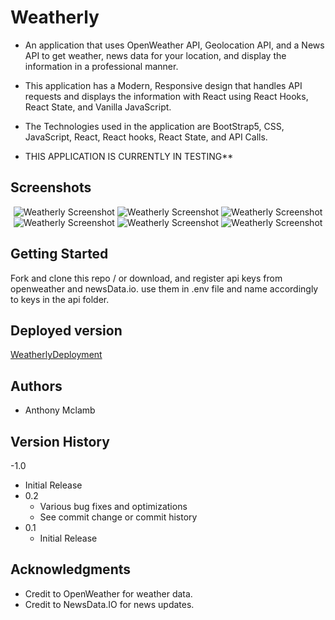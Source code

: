 # Weatherly

- An application that uses OpenWeather API, Geolocation API, and a News API to get weather, news data for your location, and display the information in a professional manner.

- This application has a Modern, Responsive design that handles API requests and displays the information with React using React Hooks, React State, and Vanilla JavaScript.

- The Technologies used in the application are BootStrap5, CSS, JavaScript, React, React hooks, React State, and API Calls.

- THIS APPLICATION IS CURRENTLY IN TESTING\*\*

## Screenshots

<div align="center">
 <img src="public/images/weatherlyHomePage.png" alt="Weatherly Screenshot">
 <img src="public/images/weatherlyNoWeather.png" alt="Weatherly Screenshot">
 <img src="public/images/weatherly8Day.png" alt="Weatherly Screenshot">
 <div align="center">
  <img src="public/images/weatherlyHomePageMobile.png" alt="Weatherly Screenshot">
  <img src="public/images/weatherlyNoWeatherMobile.png" alt="Weatherly Screenshot">
  <img src="public/images/weatherly8DayMobile.png" alt="Weatherly Screenshot">
 </div>
</div>

## Getting Started

Fork and clone this repo / or download, and register api keys from openweather and newsData.io. use them in .env file and name accordingly to keys in the api folder.

## Deployed version

[WeatherlyDeployment](https://obscure-reaches-21818.herokuapp.com/)

## Authors

- Anthony Mclamb

## Version History

-1.0

- Initial Release
- 0.2
  - Various bug fixes and optimizations
  - See commit change or commit history
- 0.1
  - Initial Release

## Acknowledgments

- Credit to OpenWeather for weather data.
- Credit to NewsData.IO for news updates.

